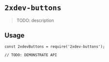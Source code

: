 # `2xdev-buttons`

> TODO: description

## Usage

```
const 2xdevButtons = require('2xdev-buttons');

// TODO: DEMONSTRATE API
```
